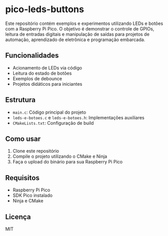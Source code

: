 # pico-leds-buttons

Este repositório contém exemplos e experimentos utilizando LEDs e botões com a Raspberry Pi Pico. O objetivo é demonstrar o controle de GPIOs, leitura de entradas digitais e manipulação de saídas para projetos de automação, aprendizado de eletrônica e programação embarcada.

## Funcionalidades
- Acionamento de LEDs via código
- Leitura do estado de botões
- Exemplos de debounce
- Projetos didáticos para iniciantes

## Estrutura
- `main.c`: Código principal do projeto
- `leds-e-botoes.c` e `leds-e-botoes.h`: Implementações auxiliares
- `CMakeLists.txt`: Configuração de build

## Como usar
1. Clone este repositório
2. Compile o projeto utilizando o CMake e Ninja
3. Faça o upload do binário para sua Raspberry Pi Pico

## Requisitos
- Raspberry Pi Pico
- SDK Pico instalado
- Ninja e CMake

## Licença
MIT
